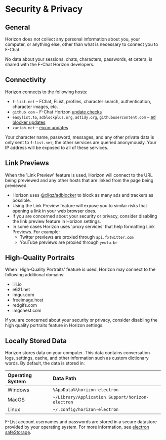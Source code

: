 # Security & Privacy

## General

Horizon does not collect any personal information about you, your computer, or anything else, other than what is necessary to connect you to F-Chat.

No data about your sessions, chats, characters, passwords, et cetera, is shared with the F-Chat Horizon developers.

## Connectivity

Horizon connects to the following hosts:

- `f-list.net` – FChat, FList, profiles, character search, authentication, character images, etc.
- `github.com` – F-Chat Horizon [update checks](./electron/pack.js)
- `easylist.to`, `adblockplus.org`, `adtidy.org`, `githubusercontent.com` – [ad blocker updates](./electron/blocker/blocker.ts)
- `xariah.net` – [eicon updates](./learn/eicon/updater.ts)

Your character name, password, messages, and any other private data is only sent to `f-list.net`; the other services are queried anonymously.
Your IP address will be exposed to all of these services.

## Link Previews

When the 'Link Preview' feature is used, Horizon will connect to the URL being previewed and any other hosts that are linked from the page being previewed.

- Horizon uses [@cliqz/adblocker](https://github.com/ghostery/adblocker) to block as many ads and trackers as possible.
- Using the Link Preview feature will expose you to similar risks that opening a link in your web browser does.
- If you are concerned about your security or privacy, consider disabling the link preview feature in Horizon settings.
- In some cases Horizon uses 'proxy services' that help formatting Link Previews. For example:
  - Twitter previews are proxied through `api.fxtwitter.com`
  - YouTube previews are proxied through `yewtu.be`

## High-Quality Portraits

When 'High-Quality Portraits' feature is used, Horizon may connect to the following additional domains:

- iili.io
- e621.net
- imgur.com
- freeimage.host
- redgifs.com
- imgchest.com

If you are concerned about your security or privacy, consider disabling the high quality portraits feature in Horizon settings.

## Locally Stored Data

Horizon stores data on your computer. This data contains conversation logs, settings, cache, and other
information such as custom dictionary words. By default, the data is stored in:

| **Operating System** | **Data Path**                                     |
| :------------------- | :------------------------------------             |
| Windows              | `%AppData%\horizon-electron`                      |
| MacOS                | `~/Library/Application Support/horizon-electron`  |
| Linux                | `~/.config/horizon-electron`                      |

F-List account usernames and passwords are stored in a secure datastore provided by your operating system.
For more information, see [electron safeStorage](https://www.electronjs.org/docs/latest/api/safe-storage).
